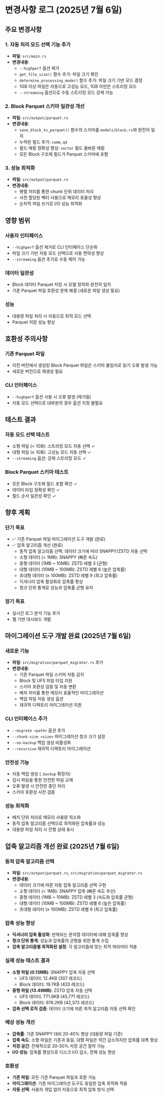 # 변경사항 로그 (2025년 7월 6일)

## 주요 변경사항

### 1. 자동 처리 모드 선택 기능 추가
- **파일**: `src/main.rs`
- **변경내용**:
  - `--highperf` 옵션 제거
  - `get_file_size()` 함수 추가: 파일 크기 확인
  - `determine_processing_mode()` 함수 추가: 파일 크기 기반 모드 결정
  - 1GB 이상 파일은 자동으로 고성능 모드, 1GB 미만은 스트리밍 모드
  - `--streaming` 옵션으로 수동 스트리밍 모드 강제 가능

### 2. Block Parquet 스키마 일관성 개선
- **파일**: `src/output/parquet.rs`
- **변경내용**:
  - `save_block_to_parquet()` 함수의 스키마를 `models/block.rs`와 완전히 일치
  - 누락된 필드 추가: `comm`, `qd`
  - 필드 매핑 정확성 향상: `sector` 필드 올바른 매핑
  - 모든 Block 구조체 필드가 Parquet 스키마에 포함

### 3. 성능 최적화
- **파일**: `src/output/parquet.rs`
- **변경내용**:
  - 병렬 처리를 통한 chunk 단위 데이터 처리
  - 사전 할당된 벡터 사용으로 메모리 효율성 향상
  - 순차적 파일 쓰기로 I/O 성능 최적화

## 영향 범위

### 사용자 인터페이스
- `--highperf` 옵션 제거로 CLI 인터페이스 단순화
- 파일 크기 기반 자동 모드 선택으로 사용 편의성 향상
- `--streaming` 옵션 추가로 수동 제어 가능

### 데이터 일관성
- Block 데이터 Parquet 저장 시 모델 정의와 완전히 일치
- 기존 Parquet 파일 호환성 문제 해결 (새로운 파일 생성 필요)

### 성능
- 대용량 파일 처리 시 자동으로 최적 모드 선택
- Parquet 저장 성능 향상

## 호환성 주의사항

### 기존 Parquet 파일
- 이전 버전에서 생성된 Block Parquet 파일은 스키마 불일치로 읽기 오류 발생 가능
- 새로운 버전으로 재생성 필요

### CLI 인터페이스
- `--highperf` 옵션 사용 시 오류 발생 (제거됨)
- 자동 모드 선택으로 대부분의 경우 옵션 지정 불필요

## 테스트 결과

### 자동 모드 선택 테스트
- 소형 파일 (< 1GB): 스트리밍 모드 자동 선택 ✓
- 대형 파일 (≥ 1GB): 고성능 모드 자동 선택 ✓
- `--streaming` 옵션: 강제 스트리밍 모드 ✓

### Block Parquet 스키마 테스트
- 모든 Block 구조체 필드 포함 확인 ✓
- 데이터 타입 정확성 확인 ✓
- 필드 순서 일관성 확인 ✓

## 향후 계획

### 단기 목표
- ✅ 기존 Parquet 파일 마이그레이션 도구 개발 (완료)
- ✅ 압축 알고리즘 개선 (완료)
  - 동적 압축 알고리즘 선택: 데이터 크기에 따라 SNAPPY/ZSTD 자동 선택
  - 소형 데이터 (< 1MB): SNAPPY (빠른 속도)
  - 중형 데이터 (1MB ~ 10MB): ZSTD 레벨 3 (균형)
  - 대형 데이터 (10MB ~ 100MB): ZSTD 레벨 6 (높은 압축률)
  - 초대형 데이터 (≥ 100MB): ZSTD 레벨 9 (최고 압축률)
  - 딕셔너리 압축 활성화로 압축률 향상
  - 청크 단위 통계로 성능과 압축률 균형 유지

### 장기 목표
- 실시간 로그 분석 기능 추가
- 웹 기반 대시보드 개발

## 마이그레이션 도구 개발 완료 (2025년 7월 6일)

### 새로운 기능
- **파일**: `src/migration/parquet_migrator.rs` 추가
- **변경내용**:
  - 기존 Parquet 파일 스키마 자동 감지
  - Block 및 UFS 파일 타입 지원
  - 스키마 호환성 검증 및 자동 변환
  - 배치 처리를 통한 메모리 효율적인 마이그레이션
  - 백업 파일 자동 생성 옵션
  - 재귀적 디렉토리 마이그레이션 지원

### CLI 인터페이스 추가
- `--migrate <path>` 옵션 추가
- `--chunk-size <size>` 마이그레이션 청크 크기 설정
- `--no-backup` 백업 생성 비활성화
- `--recursive` 재귀적 디렉토리 마이그레이션

### 안전성 기능
- 자동 백업 생성 (`.backup` 확장자)
- 임시 파일을 통한 안전한 파일 교체
- 오류 발생 시 안전한 중단 처리
- 스키마 호환성 사전 검증

### 성능 최적화
- 배치 단위 처리로 메모리 사용량 최소화
- 동적 압축 알고리즘 선택으로 최적화된 압축률과 성능
- 대용량 파일 처리 시 진행 상태 표시

## 압축 알고리즘 개선 완료 (2025년 7월 6일)

### 동적 압축 알고리즘 선택
- **파일**: `src/output/parquet.rs`, `src/migration/parquet_migrator.rs`
- **변경내용**:
  - 데이터 크기에 따른 자동 압축 알고리즘 선택 구현
  - 소형 데이터 (< 1MB): SNAPPY 압축 (빠른 속도 우선)
  - 중형 데이터 (1MB ~ 10MB): ZSTD 레벨 3 (속도와 압축률 균형)
  - 대형 데이터 (10MB ~ 100MB): ZSTD 레벨 6 (높은 압축률)
  - 초대형 데이터 (≥ 100MB): ZSTD 레벨 9 (최고 압축률)

### 압축 성능 향상
- **딕셔너리 압축 활성화**: 반복되는 문자열 데이터에 대해 압축률 향상
- **청크 단위 통계**: 성능과 압축률의 균형을 위한 통계 수집
- **압축 알고리즘별 최적화된 설정**: 각 알고리즘에 맞는 최적 파라미터 적용

### 실제 성능 테스트 결과
- **소형 파일 (0.13MB)**: SNAPPY 압축 자동 선택
  - UFS 데이터: 12.4KB (307 레코드)
  - Block 데이터: 19.7KB (433 레코드)
- **중형 파일 (13.49MB)**: ZSTD 압축 자동 선택  
  - UFS 데이터: 771.9KB (45,771 레코드)
  - Block 데이터: 976.2KB (42,373 레코드)
- **압축 선택 로직 검증**: 데이터 크기에 따른 최적 알고리즘 자동 선택 확인

### 예상 성능 개선
- **압축률**: 기존 SNAPPY 대비 20-40% 향상 (대용량 파일 기준)
- **압축 속도**: 소형 파일은 기존과 동일, 대형 파일은 약간 감소하지만 압축률 대폭 향상
- **저장 공간**: 전체적으로 20-50% 저장 공간 절약 가능
- **I/O 성능**: 압축률 향상으로 디스크 I/O 감소, 전체 성능 향상

### 호환성
- **기존 파일**: 모든 기존 Parquet 파일과 호환 가능
- **마이그레이션**: 기존 마이그레이션 도구도 동일한 압축 최적화 적용
- **자동 선택**: 사용자 개입 없이 자동으로 최적 압축 방식 선택
